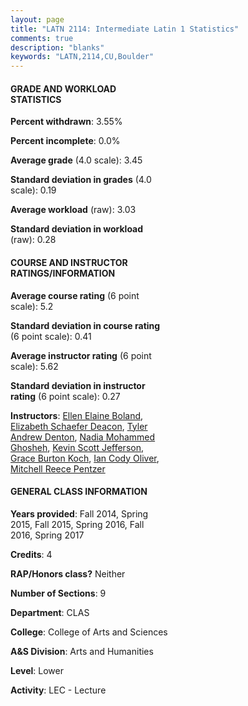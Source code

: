 ```yaml
---
layout: page
title: "LATN 2114: Intermediate Latin 1 Statistics"
comments: true
description: "blanks"
keywords: "LATN,2114,CU,Boulder"
---
```

<head>
<script src="https://ajax.googleapis.com/ajax/libs/jquery/2.1.3/jquery.min.js"></script>
<script src="https://dl.dropboxusercontent.com/s/pc42nxpaw1ea4o9/highcharts.js?dl=0"></script>
<!-- <script src="../assets/js/highcharts.js"></script> -->
<style type="text/css">@font-face {
	font-family: "Bebas Neue";
	src: url(https://www.filehosting.org/file/details/544349/BebasNeue Regular.otf) format("opentype");
	}
	h1.Bebas { 
		font-family: "Bebas Neue", Verdana, Tahoma;
	}
</style>
</head>
<body>
	<div id="container" style="float: right; width: 45%; height: 88%; margin-left: 2.5%; margin-right: 2.5%;"></div>
	<script language="JavaScript">
		$(document).ready(function() {
		var chart = {type: 'column'};
		var title = {text: 'Grade Distribution'};
		var xAxis = {categories: ['A','B','C','D','F'],crosshair: true};
		var yAxis = {min: 0,title: {text: 'Percentage'}};
		var tooltip = {headerFormat: '<center><b><span style="font-size:20px">{point.key}</span></b></center>',
		               pointFormat: '<td style="padding:0"><b>{point.y:.1f}%</b></td>',
		               footerFormat: '</table>',shared: true,useHTML: true};
		var plotOptions = {column: {pointPadding: 0.0,borderWidth: 0}};  
		var credits = {enabled: false};var series= [{name: 'Percent',data: [60.45,28.1,8.88,1.95,0.62,]}];
		var json = {};
		json.chart = chart;
		json.title = title;
		json.tooltip = tooltip;
		json.xAxis = xAxis;
		json.yAxis = yAxis;  
		json.series = series;
		json.plotOptions = plotOptions;  
		json.credits = credits;
		$('#container').highcharts(json);
	});
	</script>
</body>
			   
#### GRADE AND WORKLOAD STATISTICS

**Percent withdrawn**: 3.55%

**Percent incomplete**: 0.0%

**Average grade** (4.0 scale): 3.45

**Standard deviation in grades** (4.0 scale): 0.19

**Average workload** (raw): 3.03

**Standard deviation in workload** (raw): 0.28

#### COURSE AND INSTRUCTOR RATINGS/INFORMATION

**Average course rating** (6 point scale): 5.2

**Standard deviation in course rating** (6 point scale): 0.41

**Average instructor rating** (6 point scale): 5.62

**Standard deviation in instructor rating** (6 point scale): 0.27

**Instructors**: <a href='../../instructors/Ellen_Elaine_Boland'>Ellen Elaine Boland</a>, <a href='../../instructors/Elizabeth_Schaefer_Deacon'>Elizabeth Schaefer Deacon</a>, <a href='../../instructors/Tyler_Andrew_Denton'>Tyler Andrew Denton</a>, <a href='../../instructors/Nadia_Mohammed_Ghosheh'>Nadia Mohammed Ghosheh</a>, <a href='../../instructors/Kevin_Scott_Jefferson'>Kevin Scott Jefferson</a>, <a href='../../instructors/Grace_Burton_Koch'>Grace Burton Koch</a>, <a href='../../instructors/Ian_Cody_Oliver'>Ian Cody Oliver</a>, <a href='../../instructors/Mitchell_Reece_Pentzer'>Mitchell Reece Pentzer</a>

#### GENERAL CLASS INFORMATION

**Years provided**: Fall 2014, Spring 2015, Fall 2015, Spring 2016, Fall 2016, Spring 2017

**Credits**: 4

**RAP/Honors class?** Neither

**Number of Sections**: 9

**Department**: CLAS

**College**: College of Arts and Sciences

**A&S Division**: Arts and Humanities

**Level**: Lower

**Activity**: LEC - Lecture
